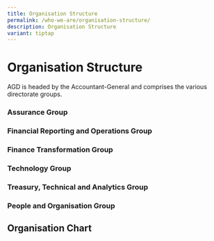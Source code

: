 ```yaml
---
title: Organisation Structure
permalink: /who-we-are/organisation-structure/
description: Organisation Structure
variant: tiptap
---
```

<h1>Organisation Structure</h1>
<p>AGD is headed by the Accountant-General and comprises the various directorate
groups.</p>
<h3>Assurance Group</h3>
<p></p>
<h3>Financial Reporting and Operations Group</h3>
<p></p>
<h3>Finance Transformation Group</h3>
<p></p>
<h3>Technology Group</h3>
<h3>Treasury, Technical and Analytics Group</h3>
<p></p>
<h3>People and Organisation Group</h3>
<p></p>
<h2>Organisation Chart</h2>
<p></p>
<p></p>
<p></p>